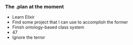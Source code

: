 ### The .plan at the moment

- Learn Elixir
- Find some project that I can use to accomplish the former
- Finish ontology-based class system
- 47
- Ignore the terror

